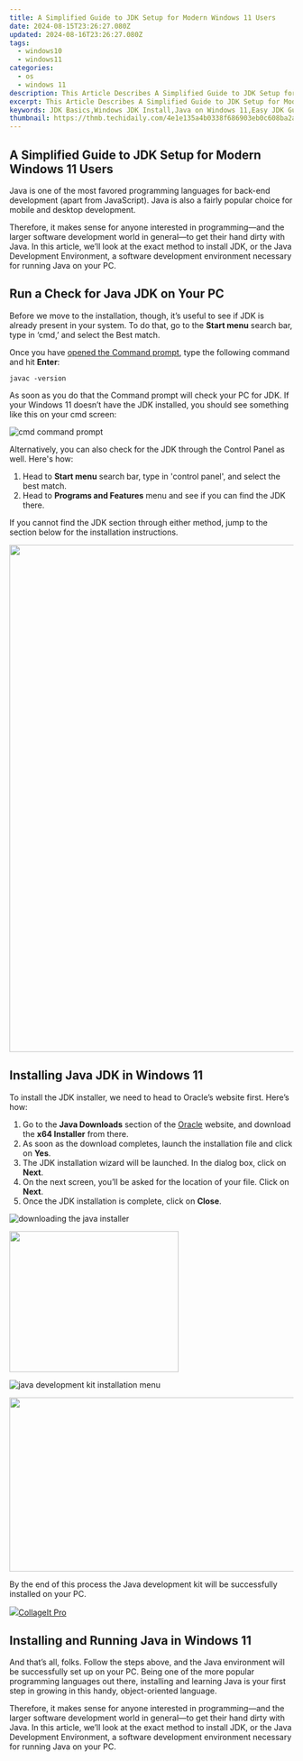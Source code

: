 ```yaml
---
title: A Simplified Guide to JDK Setup for Modern Windows 11 Users
date: 2024-08-15T23:26:27.080Z
updated: 2024-08-16T23:26:27.080Z
tags:
  - windows10
  - windows11
categories:
  - os
  - windows 11
description: This Article Describes A Simplified Guide to JDK Setup for Modern Windows 11 Users
excerpt: This Article Describes A Simplified Guide to JDK Setup for Modern Windows 11 Users
keywords: JDK Basics,Windows JDK Install,Java on Windows 11,Easy JDK Guide,Modern OS Java Setup,Java Development Kit Windows,Java SDK Quick Start
thumbnail: https://thmb.techidaily.com/4e1e135a4b0338f686903eb0c608ba2a349e6fad2f1ea5329a35a6ad22caba43.png
---
```


## A Simplified Guide to JDK Setup for Modern Windows 11 Users

 Java is one of the most favored programming languages for back-end development (apart from JavaScript). Java is also a fairly popular choice for mobile and desktop development.

 Therefore, it makes sense for anyone interested in programming—and the larger software development world in general—to get their hand dirty with Java. In this article, we’ll look at the exact method to install JDK, or the Java Development Environment, a software development environment necessary for running Java on your PC.

## Run a Check for Java JDK on Your PC

 Before we move to the installation, though, it’s useful to see if JDK is already present in your system. To do that, go to the **Start menu** search bar, type in ‘cmd,’ and select the Best match.

 Once you have [opened the Command prompt](https://www.makeuseof.com/run-command-prompt-commands-desktop-shortcut/), type the following command and hit **Enter**:

`javac -version`

 As soon as you do that the Command prompt will check your PC for JDK. If your Windows 11 doesn’t have the JDK installed, you should see something like this on your cmd screen:

![cmd command prompt](https://static1.makeuseofimages.com/wordpress/wp-content/uploads/2023/10/cmd-command-prompt.jpg)

 Alternatively, you can also check for the JDK through the Control Panel as well. Here's how:

1. Head to **Start menu** search bar, type in 'control panel', and select the best match.
2. Head to **Programs and Features** menu and see if you can find the JDK there.

 If you cannot find the JDK section through either method, jump to the section below for the installation instructions.

<!-- affiliate ads begin -->
<a href="https://ursime.pxf.io/c/5597632/2048972/16384" target="_top" id="2048972"><img src="//a.impactradius-go.com/display-ad/16384-2048972" border="0" alt="" width="1200" height="900"/></a><img height="0" width="0" src="https://imp.pxf.io/i/5597632/2048972/16384" style="position:absolute;visibility:hidden;" border="0" />
<!-- affiliate ads end -->
## Installing Java JDK in Windows 11

 To install the JDK installer, we need to head to Oracle’s website first. Here’s how:

1. Go to the **Java Downloads** section of the [Oracle](https://www.oracle.com/java/technologies/downloads/#jdk17-windows) website, and download the **x64 Installer** from there.
2. As soon as the download completes, launch the installation file and click on **Yes**.
3. The JDK installation wizard will be launched. In the dialog box, click on **Next**.
4. On the next screen, you’ll be asked for the location of your file. Click on **Next**.
5. Once the JDK installation is complete, click on **Close**.

![downloading the java installer](https://static1.makeuseofimages.com/wordpress/wp-content/uploads/2022/01/downloading-the-java-installer.jpg)
<!-- affiliate ads begin -->
<a href="https://modlily.sjv.io/c/5597632/2072819/17059" target="_top" id="2072819"><img src="//a.impactradius-go.com/display-ad/17059-2072819" border="0" alt="" width="300" height="250"/></a><img height="0" width="0" src="https://imp.pxf.io/i/5597632/2072819/17059" style="position:absolute;visibility:hidden;" border="0" />
<!-- affiliate ads end -->

![java development kit installation menu](https://static1.makeuseofimages.com/wordpress/wp-content/uploads/2022/01/java-development-kit-installation-menu.JPG)
<!-- affiliate ads begin -->
<a href="https://martinic.evyy.net/c/5597632/1422856/4482" target="_top" id="1422856"><img src="//a.impactradius-go.com/display-ad/4482-1422856" border="0" alt="" width="580" height="309"/></a>
<!-- affiliate ads end -->

 By the end of this process the Java development kit will be successfully installed on your PC.

<!-- affiliate ads begin -->
<a href="https://secure.2checkout.com/order/checkout.php?PRODS=4530091&QTY=1&AFFILIATE=108875&CART=1"><img src="https://www.pearlmountainsoft.com/n_img/product/cit_win/banScrn.jpg" border="0">CollageIt Pro</a>
<!-- affiliate ads end -->
## Installing and Running Java in Windows 11

 And that’s all, folks. Follow the steps above, and the Java environment will be successfully set up on your PC. Being one of the more popular programming languages out there, installing and learning Java is your first step in growing in this handy, object-oriented language.

 Therefore, it makes sense for anyone interested in programming—and the larger software development world in general—to get their hand dirty with Java. In this article, we’ll look at the exact method to install JDK, or the Java Development Environment, a software development environment necessary for running Java on your PC.



<ins class="adsbygoogle"
      style="display:block"
      data-ad-client="ca-pub-7571918770474297"
      data-ad-slot="8358498916"
      data-ad-format="auto"
      data-full-width-responsive="true"></ins>




